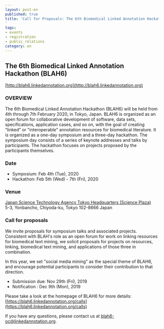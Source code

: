 ```yaml
---
layout: post-en
published: true
title: 'Call for Proposals: The 6th Biomedical Linked Annotation Hackathon (BLAH6)
'
tags:
- events
- registration
- public_relations
category: en
---
```

## The 6th Biomedical Linked Annotation Hackathon (BLAH6)
[http://blah6.linkedannotation.org](http://blah6.linkedannotation.org)

### OVERVIEW
The 6th Biomedical Linked Annotation Hackathon (BLAH6) will be held from 4th through 7th February 2020, in Tokyo, Japan.
BLAH6 is organized as an open forum for collaborative development of software, data sets, specifications, application cases, and so on, with the goal of creating “linked”  or "interoperable" annotation resources for biomedical literature. It is organized as a one-day symposium and a three-day hackathon. The symposium day consists of a series of keynote addresses and talks by participants. The hackathon focuses on projects proposed by the participants themselves.

### Date
* Symposium: Feb 4th (Tue), 2020
* Hackathon: Feb 5th (Wed) - 7th (Fri), 2020

### Venue
[Japan Science Technology Agency Tokyo Headquarters (Science Plaza)](https://www.jst.go.jp/EN/about/access.html#Tokyo)  
5-3, Yonbancho, Chiyoda-ku, Tokyo 102-8666 Japan


### Call for proposals
We invite proposals for symposium talks and associated projects. Consistent with BLAH's role as an open forum for work on linking resources for biomedical text mining, we solicit proposals for projects on resources, linking, biomedical text mining, and applications of those three in combination.
 
In this year, we set "social media mining" as the special theme of BLAH6, and encourage potential participants to consider their contribution to that direction.
 
* Submission due: Nov 29th (Fri), 2019
* Notification : Dec 9th (Mon), 2019
 
Please take a look at the homepage of BLAH6 for more details:
[https://blah6.linkedannotation.org/calls](https://blah6.linkedannotation.org/calls)
 
If you have any questions, please contact us at blah6-oc@linkedannotation.org.
